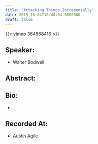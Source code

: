 ```yaml
---
title: "Attacking Things Incrementally"
date: 2019-10-04T16:48:04.0000000
draft: false
---
```


{{< vimeo 364568416 >}}

## Speaker:

 - Walter Bodwell

## Abstract:



## Bio:

 - 

## Recorded At:

 - Austin Agile


